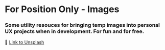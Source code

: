 # For Position Only - Images
### Some utility resouces for bringing temp images into personal UX projects when in development. For fun and for free.

:rocket: [Link to Unsplash](https://unsplash.com)